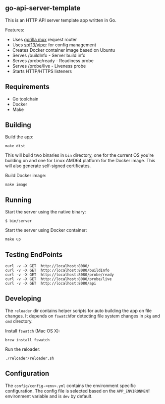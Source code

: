 ## go-api-server-template

This is an HTTP API server template app written in Go.

Features:
* Uses [gorilla mux](https://github.com/gorilla/mux) request router
* Uses [spf13/viper](https://github.com/spf13/viper) for config management
* Creates Docker container image based on Ubuntu
* Serves /buildInfo - Server build info
* Serves /probe/ready  - Readiness probe
* Serves /probe/live  - Liveness probe
* Starts HTTP/HTTPS listeners

## Requirements
* Go toolchain
* Docker
* Make

## Building
Build the app:
```
make dist
```
This will build two binaries in `bin` directory, one for the current OS you're building on and one for Linux 
AMD64 platform for the Docker image. This will also generate self-signed certificates.

Build Docker image:
```
make image
```

## Running
Start the server using the native binary:
```
$ bin/server
```
Start the server using Docker container:
```
make up
```

## Testing EndPoints
```
curl -v -X GET  http://localhost:8080/
curl -v -X GET  http://localhost:8080/buildInfo
curl -v -X GET  http://localhost:8080/probe/ready
curl -v -X GET  http://localhost:8080/probe/live
curl -v -X GET  http://localhost:8080/api
```

## Developing
The `reloader` dir contains helper scripts for auto building the app on file changes. It depends on `fswatch`for 
detecting file system changes in `pkg` and `cmd` directory.

Install `fswatch` (Mac OS X):
````
brew install fswatch
````

Run the reloader:
```
./reloader/reloader.sh
```

## Configuration
The `config/config-<env>.yml` contains the environment specific configuration. The config file is selected  based on 
the `APP_ENVIRONMENT` environment variable and is `dev` by default.
